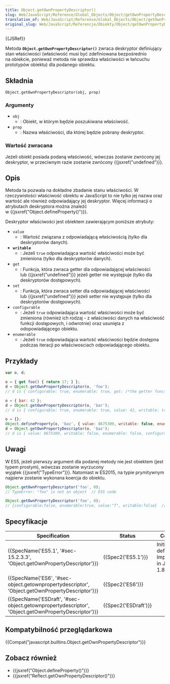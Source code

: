 ```yaml
---
title: Object.getOwnPropertyDescriptor()
slug: Web/JavaScript/Reference/Global_Objects/Object/getOwnPropertyDescriptor
translation_of: Web/JavaScript/Reference/Global_Objects/Object/getOwnPropertyDescriptor
original_slug: Web/JavaScript/Referencje/Obiekty/Object/getOwnPropertyDescriptor
---
```

{{JSRef}}

Metoda **`Object.getOwnPropertyDescriptor()`** zwraca deskryptor definiujący stan właściwości (właściwość musi być zdefiniowana bezpośrednio na obiekcie, ponieważ metoda nie sprawdza właściwości w łańcuchu prototypów obiektu) dla podanego obiektu.

## Składnia

    Object.getOwnPropertyDescriptor(obj, prop)

### Argumenty

- `obj`
  - : Obiekt, w którym będzie poszukiwana właściwość.
- `prop`
  - : Nazwa właściwości, dla której będzie pobrany deskryptor.

### Wartość zwracana

Jeżeli obiekt posiada podaną właściwość, wówczas zostanie zwrócony jej deskryptor, w przeciwnym razie zostanie zwrócony {{jsxref("undefined")}}.

## Opis

Metoda ta pozwala na dokładne zbadanie stanu właściwości. W rzeczywistości właściwość obiektu w JavaScript to nie tylko jej nazwa oraz wartość ale również odpowiadający jej deskryptor. Więcej informacji o atrybutach deskryptora można znaleźć w {{jsxref("Object.defineProperty()")}}.

Deskryptor właściwości jest obiektem zawierającym poniższe atrybuty:

- `value`
  - : Wartość związana z odpowiadającą właściwością (tylko dla deskryptorów danych).
- **`writable`**
  - : Jeżeli `true` odpowiadająca wartość właściwości może być zmieniona (tylko dla deskryptorów danych).
- `get`
  - : Funkcja, która zwraca getter dla odpowiadającej właściwości lub {{jsxref("undefined")}} jeżeli getter nie występuje (tylko dla deskryptorów dostępowych).
- `set`
  - : Funkcja, która zwraca setter dla odpowiadającej właściwości lub {{jsxref("undefined")}} jeżeli setter nie występuje (tylko dla deskryptorów dostępowych).
- `configurable`
  - : Jeżeli `true` odpowiadająca wartość właściwości może być zmieniona (również ich rodzaj - z właściwości danych na właściwość funkcji dostępowych, i odwrotnie) oraz usunięta z odopowiadającego obiektu.
- `enumerable`
  - : Jeżeli `true` odpowiadająca wartość właściwości będzie dostępna podczas iteracji po właściwosciach odpowiadającego obiektu.

## Przykłady

```js
var o, d;

o = { get foo() { return 17; } };
d = Object.getOwnPropertyDescriptor(o, 'foo');
// d is { configurable: true, enumerable: true, get: /*the getter function*/, set: undefined }

o = { bar: 42 };
d = Object.getOwnPropertyDescriptor(o, 'bar');
// d is { configurable: true, enumerable: true, value: 42, writable: true }

o = {};
Object.defineProperty(o, 'baz', { value: 8675309, writable: false, enumerable: false });
d = Object.getOwnPropertyDescriptor(o, 'baz');
// d is { value: 8675309, writable: false, enumerable: false, configurable: false }
```

## Uwagi

W ES5, jeżeli pierwszy argument dla podanej metody nie jest obiektem (jest typem prostym), wówczas zostanie wyrzucony wyjątek {{jsxref("TypeError")}}. Natomiast w ES2015, na typie prymitywnym najpierw zostanie wykonana koercja do obiektu.

```js
Object.getOwnPropertyDescriptor('foo', 0);
// TypeError: "foo" is not an object  // ES5 code

Object.getOwnPropertyDescriptor('foo', 0);
// {configurable:false, enumerable:true, value:"f", writable:false}  // ES2015 code
```

## Specyfikacje

| Specification                                                                                                                        | Status                       | Comment                                              |
| ------------------------------------------------------------------------------------------------------------------------------------ | ---------------------------- | ---------------------------------------------------- |
| {{SpecName('ES5.1', '#sec-15.2.3.3', 'Object.getOwnPropertyDescriptor')}}                                     | {{Spec2('ES5.1')}}     | Initial definition. Implemented in JavaScript 1.8.5. |
| {{SpecName('ES6', '#sec-object.getownpropertydescriptor', 'Object.getOwnPropertyDescriptor')}}         | {{Spec2('ES6')}}         |                                                      |
| {{SpecName('ESDraft', '#sec-object.getownpropertydescriptor', 'Object.getOwnPropertyDescriptor')}} | {{Spec2('ESDraft')}} |                                                      |

## Kompatybilność przeglądarkowa

{{Compat("javascript.builtins.Object.getOwnPropertyDescriptor")}}



## Zobacz również

- {{jsxref("Object.defineProperty()")}}
- {{jsxref("Reflect.getOwnPropertyDescriptor()")}}
